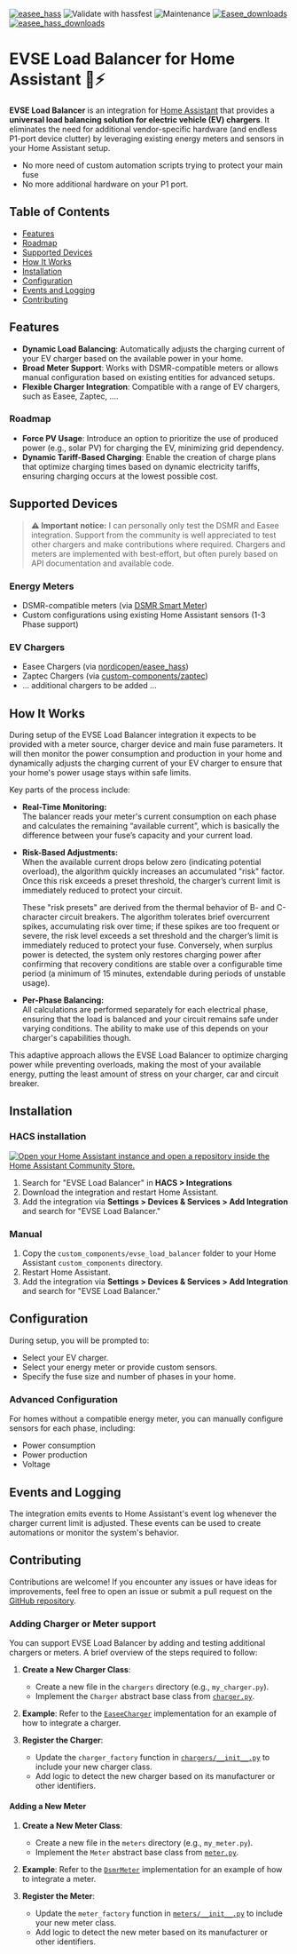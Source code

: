[![easee_hass](https://img.shields.io/github/release/dirkgroenen/hass-evse-load-balancer.svg?1)](https://github.com/dirkgroenen/hass-evse-load-balancer) ![Validate with hassfest](https://github.com/dirkgroenen/hass-evse-load-balancer/workflows/Validate%20with%20Hassfest%20and%20HACS/badge.svg) ![Maintenance](https://img.shields.io/maintenance/yes/2025.svg) [![Easee_downloads](https://img.shields.io/github/downloads/dirkgroenen/hass-evse-load-balancer/total)](https://github.com/dirkgroenen/hass-evse-load-balancer) [![easee_hass_downloads](https://img.shields.io/github/downloads/dirkgroenen/hass-evse-load-balancer/latest/total)](https://github.com/dirkgroenen/hass-evse-load-balancer)


# EVSE Load Balancer for Home Assistant 🚗⚡️ 

**EVSE Load Balancer** is an integration for [Home Assistant](https://www.home-assistant.io/) that provides a **universal load balancing solution for electric vehicle (EV) chargers**. It eliminates the need for additional vendor-specific hardware (and endless P1-port device clutter) by leveraging existing energy meters and sensors in your Home Assistant setup.

- No more need of custom automation scripts trying to protect your main fuse 
- No more additional hardware on your P1 port.

## Table of Contents

- [Features](#features)
- [Roadmap](#roadmap)
- [Supported Devices](#supported-devices)
- [How It Works](#how-it-works)
- [Installation](#installation)
- [Configuration](#configuration)
- [Events and Logging](#events-and-logging)
- [Contributing](#contributing)

## Features

- **Dynamic Load Balancing**: Automatically adjusts the charging current of your EV charger based on the available power in your home.
- **Broad Meter Support**: Works with DSMR-compatible meters or allows manual configuration based on existing entities for advanced setups.
- **Flexible Charger Integration**: Compatible with a range of EV chargers, such as Easee, Zaptec, ....

### Roadmap

- **Force PV Usage**: Introduce an option to prioritize the use of produced power (e.g., solar PV) for charging the EV, minimizing grid dependency.
- **Dynamic Tariff-Based Charging**: Enable the creation of charge plans that optimize charging times based on dynamic electricity tariffs, ensuring charging occurs at the lowest possible cost.

## Supported Devices

> **⚠️ Important notice:** I can personally only test the DSMR and Easee integration. Support 
> from the community is well appreciated to test other chargers and make contributions where required.
> Chargers and meters are implemented with best-effort, but often purely based on API documentation and available code.

### Energy Meters
- DSMR-compatible meters (via [DSMR Smart Meter](https://www.home-assistant.io/integrations/dsmr/))
- Custom configurations using existing Home Assistant sensors (1-3 Phase support)

### EV Chargers
- Easee Chargers (via [nordicopen/easee_hass](https://github.com/nordicopen/easee_hass))
- Zaptec Chargers (via [custom-components/zaptec](https://github.com/custom-components/zaptec))
- ... additional chargers to be added ...

## How It Works

During setup of the EVSE Load Balancer integration it expects to be provided with a meter source, charger device and main fuse parameters. It will then monitor the power consumption and production in your home and dynamically adjusts the charging current of your EV charger to ensure that your home's power usage stays within safe limits.

Key parts of the process include:

- **Real-Time Monitoring:**  
  The balancer reads your meter's current consumption on each phase and calculates the remaining “available current”, which is basically the difference between your fuse’s capacity and your current load.

- **Risk-Based Adjustments:**  
  When the available current drops below zero (indicating potential overload), the algorithm quickly increases an accumulated "risk" factor. Once this risk exceeds a preset threshold, the charger’s current limit is immediately reduced to protect your circuit. 
  
  These "risk presets" are derived from the thermal behavior of B- and C-character circuit breakers. The algorithm tolerates brief overcurrent spikes, accumulating risk over time; if these spikes are too frequent or severe, the risk level exceeds a set threshold and the charger’s limit is immediately reduced to protect your fuse. Conversely, when surplus power is detected, the system only restores charging power after confirming that recovery conditions are stable over a configurable time period (a minimum of 15 minutes, extendable during periods of unstable usage).
  
- **Per-Phase Balancing:**  
  All calculations are performed separately for each electrical phase, ensuring that the load is balanced and your circuit remains safe under varying conditions. The ability to make use of this depends on your charger's capabilities though.

This adaptive approach allows the EVSE Load Balancer to optimize charging power while preventing overloads, making the most of your available energy, putting the least amount of stress on your charger, car and circuit breaker. 

## Installation

### HACS installation
[![Open your Home Assistant instance and open a repository inside the Home Assistant Community Store.](https://my.home-assistant.io/badges/hacs_repository.svg)](https://my.home-assistant.io/redirect/hacs_repository/?owner=dirkgroenen&repository=hass-evse-load-balancer)

1. Search for "EVSE Load Balancer" in **HACS > Integrations**
2. Download the integration and restart Home Assistant.
3. Add the integration via **Settings > Devices & Services > Add Integration** and search for "EVSE Load Balancer."

### Manual
1. Copy the `custom_components/evse_load_balancer` folder to your Home Assistant `custom_components` directory.
2. Restart Home Assistant.
3. Add the integration via **Settings > Devices & Services > Add Integration** and search for "EVSE Load Balancer."

## Configuration

During setup, you will be prompted to:
- Select your EV charger.
- Select your energy meter or provide custom sensors.
- Specify the fuse size and number of phases in your home.

### Advanced Configuration
For homes without a compatible energy meter, you can manually configure sensors for each phase, including:
- Power consumption
- Power production
- Voltage

## Events and Logging

The integration emits events to Home Assistant's event log whenever the charger current limit is adjusted. These events can be used to create automations or monitor the system's behavior.


## Contributing

Contributions are welcome! If you encounter any issues or have ideas for improvements, feel free to open an issue or submit a pull request on the [GitHub repository](https://github.com/dirkgroenen/hass-evse-load-balancer).

### Adding Charger or Meter support 
You can support EVSE Load Balancer by adding and testing additional chargers or meters. A brief overview of the steps required to follow:

1. **Create a New Charger Class**:
   - Create a new file in the `chargers` directory (e.g., `my_charger.py`).
   - Implement the `Charger` abstract base class from [`charger.py`](custom_components/evse_load_balancer/chargers/charger.py).

2. **Example**:
   Refer to the [`EaseeCharger`](custom_components/evse_load_balancer/chargers/easee_charger.py) implementation for an example of how to integrate a charger.

3. **Register the Charger**:
   - Update the `charger_factory` function in [`chargers/__init__.py`](custom_components/evse_load_balancer/chargers/__init__.py) to include your new charger class.
   - Add logic to detect the new charger based on its manufacturer or other identifiers.

#### Adding a New Meter

1. **Create a New Meter Class**:
   - Create a new file in the `meters` directory (e.g., `my_meter.py`).
   - Implement the `Meter` abstract base class from [`meter.py`](custom_components/evse_load_balancer/meters/meter.py).

2. **Example**:
   Refer to the [`DsmrMeter`](custom_components/evse_load_balancer/meters/dsmr_meter.py) implementation for an example of how to integrate a meter.

3. **Register the Meter**:
   - Update the `meter_factory` function in [`meters/__init__.py`](custom_components/evse_load_balancer/meters/__init__.py) to include your new meter class.
   - Add logic to detect the new meter based on its manufacturer or other identifiers.


